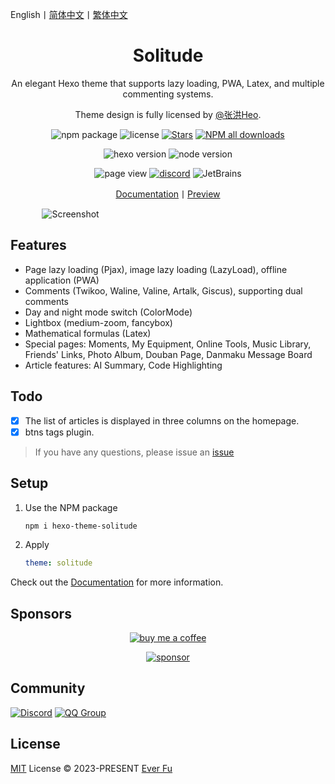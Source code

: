 English丨[简体中文](README_zh-Hans.md)丨[繁体中文](README_zh-Hant.md)

<div align="center">

   <h1>Solitude</h1>

   An elegant Hexo theme that supports lazy loading, PWA, Latex, and multiple commenting systems.

   Theme design is fully licensed by [@张洪Heo](https://github.com/zhheo).

![npm package](https://img.shields.io/npm/v/hexo-theme-solitude?style=for-the-badge)
![license](https://img.shields.io/github/license/everfu/hexo-theme-solitude?color=FF5531&style=for-the-badge)
[![Stars](https://img.shields.io/github/stars/everfu/hexo-theme-solitude?style=for-the-badge)](https://github.com/everfu/hexo-theme-solitude/stargazers)
[![NPM all downloads](https://img.shields.io/npm/dy/hexo-theme-solitude?color=white&style=for-the-badge)](https://www.npmjs.com/package/hexo-theme-solitude)

![hexo version](https://img.shields.io/badge/hexo-7.0.0+-blue?logo=hexo&logoColor=white&style=for-the-badge)
![node version](https://img.shields.io/badge/node-14.0.0+-white?logo=node.js&logoColor=white&style=for-the-badge)

![page view](https://komarev.com/ghpvc/?username=hexo-theme-solitude&abbreviated=true&base=12345&style=for-the-badge)
[![discord](https://img.shields.io/discord/1266610921942548553?style=for-the-badge&logo=discord&label=discord&logoColor=white)](https://discord.gg/HZXAnK4Sut)
![JetBrains](https://img.shields.io/badge/jetbrains-support-black?logo=jetbrains&style=for-the-badge)

[Documentation](https://solitude.js.org/)丨[Preview](https://everfu.github.io/Solitude/)

</div>

<div style="width: 80%; margin: 0 auto">

![Screenshot](.github/screenshot.avif)

</div>

## Features

- Page lazy loading (Pjax), image lazy loading (LazyLoad), offline application (PWA)
- Comments (Twikoo, Waline, Valine, Artalk, Giscus), supporting dual comments
- Day and night mode switch (ColorMode)
- Lightbox (medium-zoom, fancybox)
- Mathematical formulas (Latex)
- Special pages: Moments, My Equipment, Online Tools, Music Library, Friends' Links, Photo Album, Douban Page, Danmaku Message Board
- Article features: AI Summary, Code Highlighting

## Todo

- [x] The list of articles is displayed in three columns on the homepage.
- [x] btns tags plugin.

> If you have any questions, please issue an [issue](https://github.com/everfu/hexo-theme-solitude/issues)

## Setup

1. Use the NPM package
      ```bash
      npm i hexo-theme-solitude
      ```
2. Apply
      ```yaml
      theme: solitude
      ```

Check out the [Documentation](https://solitude.js.org/) for more information.

## Sponsors

<div align="center">

[![buy me a coffee](https://img.shields.io/badge/buy%20me%20a%20coffee-support-FFDD00?logo=buy-me-a-coffee&logoColor=white&style=for-the-badge)](https://ko-fi.com/everfu)

</div>

<p align="center">
  <a href="https://cdn.jsdelivr.net/gh/efuo/static/sponsors.svg">
    <img src='https://cdn.jsdelivr.net/gh/efuo/static/sponsors.svg' alt="sponsor"/>
  </a>
</p>

## Community

[![Discord](https://img.shields.io/discord/1266610921942548553?style=for-the-badge&logo=discord&label=discord&logoColor=white)](https://discord.gg/HZXAnK4Sut)
[![QQ Group](https://img.shields.io/badge/QQ%20Group-948375336-FFD700?logo=Tencent-QQ&logoColor=white&style=for-the-badge)](https://qm.qq.com/q/mxfomMvJPG)

## License

[MIT](./LICENSE) License &copy; 2023-PRESENT [Ever Fu](https://github.com/everfu)